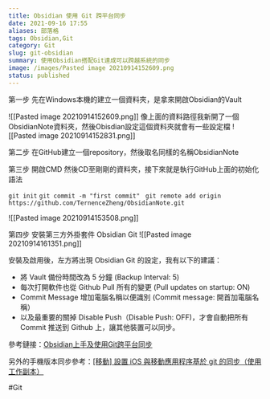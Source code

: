 ```yaml
---
title: Obsidian 使用 Git 跨平台同步
date: 2021-09-16 17:55
aliases: 部落格 
tags: Obsidian,Git
category: Git
slug: git-obsidian
summary: 使用Obsidian搭配Git達成可以跨越系統的同步
image: /images/Pasted image 20210914152609.png
status: published
---
```


第一步
先在Windows本機的建立一個資料夾，是拿來開啟Obsidian的Vault

![[Pasted image 20210914152609.png]]
像上面的資料路徑我新開了一個 ObsidianNote資料夾，然後Obisdian設定這個資料夾就會有一些設定檔
![[Pasted image 20210914152831.png]]

第二步
在GitHub建立一個repository，然後取名同樣的名稱ObsidianNote

第三步
開啟CMD 然後CD至剛剛的資料夾，接下來就是執行GitHub上面的初始化語法

``` git init ```
``git commit -m "first commit" ``
``git remote add origin https://github.com/TernenceZheng/ObsidianNote.git``

![[Pasted image 20210914153508.png]]


第四步
安裝第三方外掛套件 Obsidian Git
![[Pasted image 20210914161351.png]]

安裝及啟用後，左方將出現 Obsidian Git 的設定，我有以下的建議：

- 將 Vault 備份時間改為 5 分鐘 (Backup Interval: 5)
- 每次打開軟件也從 Github Pull 所有的變更 (Pull updates on startup: ON)
- Commit Message 增加電腦名稱以便識別 (Commit message: 開首加電腦名稱）
- 以及最重要的關掉 Disable Push（Disable Push: OFF)，才會自動把所有 Commit 推送到 Github 上，讓其他裝置可以同步。





參考鏈接：[Obsidian上手及使用Git跨平台同步](https://notes.desktopofsamuel.com/posts/Obsidian%E4%B8%8A%E6%89%8B%E5%8F%8A%E4%BD%BF%E7%94%A8Git%E8%B7%A8%E5%B9%B3%E5%8F%B0%E5%90%8C%E6%AD%A5/)

另外的手機版本同步參考：[[移動] 設置 iOS 與移動應用程序基於 git 的同步（使用工作副本）](https://forum.obsidian.md/t/mobile-setting-up-ios-git-based-syncing-with-mobile-app-using-working-copy/16499)

#Git 